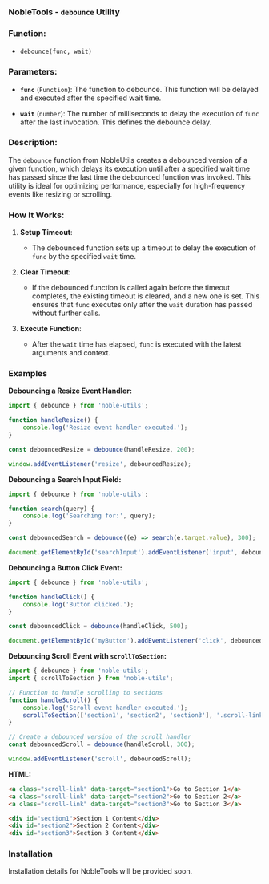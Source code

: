 ### NobleTools - `debounce` Utility

### Function:
- `debounce(func, wait)`

### Parameters:

- **`func`** (`Function`): The function to debounce. This function will be delayed and executed after the specified wait time.

- **`wait`** (`number`): The number of milliseconds to delay the execution of `func` after the last invocation. This defines the debounce delay.

### Description:

The `debounce` function from NobleUtils creates a debounced version of a given function, which delays its execution until after a specified wait time has passed since the last time the debounced function was invoked. This utility is ideal for optimizing performance, especially for high-frequency events like resizing or scrolling.

### How It Works:

1. **Setup Timeout**:
   - The debounced function sets up a timeout to delay the execution of `func` by the specified `wait` time.

2. **Clear Timeout**:
   - If the debounced function is called again before the timeout completes, the existing timeout is cleared, and a new one is set. This ensures that `func` executes only after the `wait` duration has passed without further calls.

3. **Execute Function**:
   - After the `wait` time has elapsed, `func` is executed with the latest arguments and context.

### Examples

**Debouncing a Resize Event Handler:**
```javascript
import { debounce } from 'noble-utils';

function handleResize() {
    console.log('Resize event handler executed.');
}

const debouncedResize = debounce(handleResize, 200);

window.addEventListener('resize', debouncedResize);
```

**Debouncing a Search Input Field:**
```javascript
import { debounce } from 'noble-utils';

function search(query) {
    console.log('Searching for:', query);
}

const debouncedSearch = debounce((e) => search(e.target.value), 300);

document.getElementById('searchInput').addEventListener('input', debouncedSearch);
```

**Debouncing a Button Click Event:**
```javascript
import { debounce } from 'noble-utils';

function handleClick() {
    console.log('Button clicked.');
}

const debouncedClick = debounce(handleClick, 500);

document.getElementById('myButton').addEventListener('click', debouncedClick);
```

**Debouncing Scroll Event with `scrollToSection`:**
```javascript
import { debounce } from 'noble-utils';
import { scrollToSection } from 'noble-utils';

// Function to handle scrolling to sections
function handleScroll() {
    console.log('Scroll event handler executed.');
    scrollToSection(['section1', 'section2', 'section3'], '.scroll-link', 50);
}

// Create a debounced version of the scroll handler
const debouncedScroll = debounce(handleScroll, 300);

window.addEventListener('scroll', debouncedScroll);
```

**HTML:**
```html
<a class="scroll-link" data-target="section1">Go to Section 1</a>
<a class="scroll-link" data-target="section2">Go to Section 2</a>
<a class="scroll-link" data-target="section3">Go to Section 3</a>

<div id="section1">Section 1 Content</div>
<div id="section2">Section 2 Content</div>
<div id="section3">Section 3 Content</div>
```

### Installation

Installation details for NobleTools will be provided soon.
